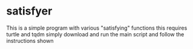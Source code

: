 # satisfyer
This is a simple program with various "satisfying" functions
this requires turtle and tqdm
simply download and run the main script and follow the instructions shown
